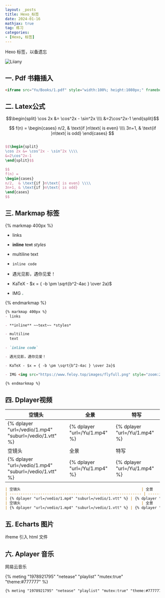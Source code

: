 ```yaml
---
layout: _posts
title: Hexo_标签
date: 2024-01-16
mathjax: true
tag: 练习
categories: 
- [Hexo, 标签]
---
```


Hexo 标签，以备遗忘

![Liiany](images/fly.png)

<!--more-->

## 一. Pdf 书籍插入

```markdown
<iframe src="Yu/Books/1.pdf" style="width:100%; height:1080px;" frameborder="0"></iframe>
```


## 二. Latex公式

$$\begin{split}
\cos 2x &= \cos^2x - \sin^2x \\\\
&=2\cos^2x-1
\end{split}$$

$$
f(n) =
\begin{cases} 
n/2,  & \text{if }n\text{ is even} \\\\
3n+1, & \text{if }n\text{ is odd}
\end{cases}
$$

```latex

$$\begin{split}
\cos 2x &= \cos^2x - \sin^2x \\\\
&=2\cos^2x-1
\end{split}$$

$$
f(n) =
\begin{cases} 
n/2,  & \text{if }n\text{ is even} \\\\
3n+1, & \text{if }n\text{ is odd}
\end{cases}
$$
```

## 三. Markmap 标签


{% markmap 400px %}
- links

- **inline** ~~text~~ *styles*

- multiline
  text
  
- `inline code`

- 遇光见影，遇你见爱！

- KaTeX - $x = { -b \pm \sqrt{b^2-4ac } \over 2a}$

- IMG <img src="https://www.feloy.top/images/flyfull.png" style="zoom:25%;" />

{% endmarkmap %}


```markdown
{% markmap 400px %}
- links

- **inline** ~~text~~ *styles*

- multiline
  text
  
- `inline code`

- 遇光见影，遇你见爱！

- KaTeX - $x = { -b \pm \sqrt{b^2-4ac } \over 2a}$

- IMG <img src="https://www.feloy.top/images/flyfull.png" style="zoom:25%;" />

{% endmarkmap %}
```

## 四. Dplayer视频


| 空镜头                                                       | 全景                          | 特写                          |
| ------------------------------------------------------------ | ----------------------------- | ----------------------------- |
| {% dplayer "url=/vedio/1.mp4" "suburl=/vedio/1.vtt" %} | {% dplayer "url=/Yu/1.mp4" %} | {% dplayer "url=/Yu/1.mp4" %} |
| 空镜头                                                       | 全景                          | 特写                          |
| {% dplayer "url=/vedio/1.mp4" "suburl=/vedio/1.vtt" %} | {% dplayer "url=/Yu/1.mp4" %} | {% dplayer "url=/Yu/1.mp4" %} |


```markdown
| 空镜头                                                       | 全景                          | 特写                          |
| ------------------------------------------------------------ | ----------------------------- | ----------------------------- |
| {% dplayer "url=/vedio/1.mp4" "suburl=/vedio/1.vtt" %} | {% dplayer "url=/Yu/1.mp4" %} | {% dplayer "url=/Yu/1.mp4" %} |
| 空镜头                                                       | 全景                          | 特写                          |
| {% dplayer "url=/vedio/1.mp4" "suburl=/vedio/1.vtt" %} | {% dplayer "url=/Yu/1.mp4" %} | {% dplayer "url=/Yu/1.mp4" %} |
```

## 五. Echarts 图片

ifreme 引入 html 文件

## 六. Aplayer 音乐


网易云音乐


{% meting "1978921795" "netease" "playlist" "mutex:true" "theme:#777777" %}


```markdown
{% meting "1978921795" "netease" "playlist" "mutex:true" "theme:#777777" %}
```

